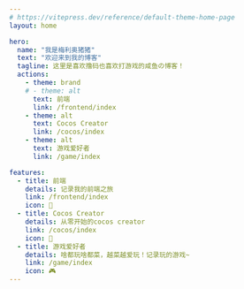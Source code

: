 ```yaml
---
# https://vitepress.dev/reference/default-theme-home-page
layout: home

hero:
  name: "我是梅利奥猪猪"
  text: "欢迎来到我的博客"
  tagline: 这里是喜欢撸码也喜欢打游戏的咸鱼の博客！
  actions:
    - theme: brand
    # - theme: alt
      text: 前端
      link: /frontend/index
    - theme: alt
      text: Cocos Creator
      link: /cocos/index
    - theme: alt
      text: 游戏爱好者
      link: /game/index

features:
  - title: 前端
    details: 记录我的前端之旅
    link: /frontend/index
    icon: 📝
  - title: Cocos Creator
    details: 从零开始的cocos creator
    link: /cocos/index
    icon: 🌝
  - title: 游戏爱好者
    details: 啥都玩啥都菜，越菜越爱玩！记录玩的游戏~
    link: /game/index
    icon: 🎮
---
```


